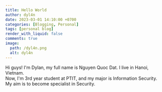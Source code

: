 ```yaml
---
title: Hello World
author: dyl4n
date: 2023-03-01 14:10:00 +0700
categories: [Blogging, Personal]
tags: [personal blog]
render_with_liquid: false
comments: true
image:
  path: /dyl4n.png
  alt: dyl4n
---
```


Hi guys! I'm Dylan, my full name is Nguyen Quoc Dat. I live in Hanoi, Vietnam. <br />
Now, I'm 3rd year student at PTIT, and my major is Information Security. <br />
My aim is to become specialist in Security.
